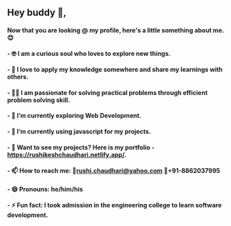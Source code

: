 ## Hey buddy 👋,

#### Now that you are looking @ my profile, here's a little something about me.😊

#### - 🤓 I am a curious soul who loves to explore new things.
#### - 💝 I love to apply my knowledge somewhere and share my learnings with others.
#### - 👨‍💻 I am passionate for solving practical problems through efficient problem solving skill. 
#### - 🌱 I’m currently exploring Web Development. 
#### - 🔭 I’m currently using javascript for my projects.
#### - 🔭 Want to see my projects? Here is my portfolio - https://rushikeshchaudhari.netlify.app/.
#### - 📫 How to reach me: 📧rushi.chaudhari@yahoo.com 📱+91-8862037995
#### - 😄 Pronouns: he/him/his
#### - ⚡ Fun fact: I took admission in the engineering college to learn software development.


<!--
**rushi-173/rushi-173** is a ✨ _special_ ✨ repository because its `README.md` (this file) appears on your GitHub profile.

Here are some ideas to get you started:

- 🔭 I’m currently working on ...
- 🌱 I’m currently learning ...
- 👯 I’m looking to collaborate on ...
- 🤔 I’m looking for help with ...
- 💬 Ask me about ...
- 📫 How to reach me: ...
- 😄 Pronouns: ...
- ⚡ Fun fact: ...
-->

